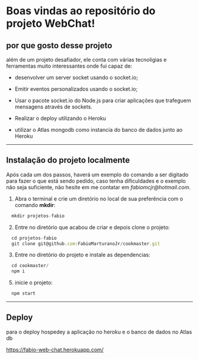 
# Boas vindas ao repositório do projeto WebChat!

## por que gosto desse projeto

além de um projeto desafiador, ele conta com várias tecnoligias e ferramentas muito interessantes onde fui capaz de:

- desenvolver um server socket usando o socket.io;

- Emitir eventos personalizados usando o socket.io;

- Usar o pacote socket.io do Node.js para criar aplicações que trafeguem mensagens através de sockets.

- Realizar o deploy utilizando o Heroku

- utilizar o Atlas mongodb como instancia do banco de dados junto ao Heroku

---

## Instalação do projeto localmente

Após cada um dos passos, haverá um exemplo do comando a ser digitado para fazer o que está sendo pedido, caso tenha dificuldades e o exemplo não seja suficiente, não hesite em me contatar em _fabiomcjr@hotmail.com_.

1. Abra o terminal e crie um diretório no local de sua preferência com o comando **mkdir**:
```javascript
  mkdir projetos-fabio
```

2. Entre no diretório que acabou de criar e depois clone o projeto:
```javascript
  cd projetos-fabio
  git clone git@github.com:FabioMarturanoJr/cookmaster.git
```

3. Entre no diretório do projeto e instale as dependencias:
```javascript
  cd cookmaster/
  npm i
```

5. inicie o projeto:
```javascript
  npm start
```
---

## Deploy

para o deploy hospedey a aplicação no heroku e o banco de dados no Atlas db

https://fabio-web-chat.herokuapp.com/
